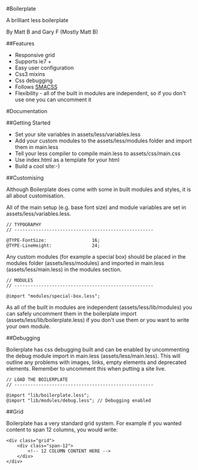 #Boilerplate

A brilliant less boilerplate 

By Matt B and Gary F (Mostly Matt B)

##Features

* Responsive grid
* Supports ie7 +
* Easy user configuration
* Css3 mixins
* Css debugging
* Follows [SMACSS](http://smacss.com/)
* Flexibility - all of the built in modules are independent, so if you don't use one you can uncomment it

#Documentation

##Getting Started

* Set your site variables in assets/less/variables.less
* Add your custom modules to the assets/less/modules folder and import them in main.less
* Tell your less compiler to compile main.less to assets/css/main.css
* Use index.html as a template for your html
* Build a cool site:-)

##Customising

Although Boilerplate does come with some in built modules and styles, it is all about customisation.

All of the main setup (e.g. base font size) and module variables are set in assets/less/variables.less.

	// TYPOGRAPHY
	// ----------------------------------------------------

	@TYPE-FontSize: 				16;
	@TYPE-LineHeight: 				24;

Any custom modules (for example a special box) should be placed in the modules folder (assets/less/modules) and imported in main.less (assets/less/main.less) in the modules section. 

	// MODULES
	// ----------------------------------------------------

	@import "modules/special-box.less";

As all of the built in modules are independent (assets/less/lib/modules) you can safely uncomment them in the boilerplate import (assets/less/lib/boilerplate.less) if you don't use them or you want to write your own module.

##Debugging

Boilerplate has css debugging built and can be enabled by uncommenting the debug module import in main.less (assets/less/main.less). This will outline any problems with images, links, empty elements and deprecated elements. Remember to uncomment this when putting a site live.

	// LOAD THE BOILERPLATE
	// ----------------------------------------------------

	@import "lib/boilerplate.less";
	@import "lib/modules/debug.less"; // Debugging enabled

##Grid

Boilerplate has a very standard grid system. For example if you wanted content to span 12 columns, you would write:

	<div class="grid">
		<div class="span-12">
			<!-- 12 COLUMN CONTENT HERE -->
		</div>
	</div>